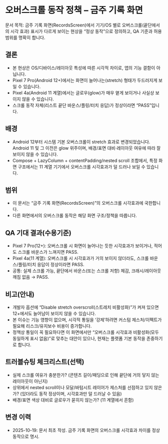 # 오버스크롤 동작 정책 – 금주 기록 화면

문서 목적: 금주 기록 화면(RecordsScreen)에서 기기/OS 별로 오버스크롤(끝단에서의 시각 효과) 표시가 다르게 보이는 현상을 “정상 동작”으로 정의하고, QA 기준과 허용 범위를 명확히 합니다.

## 결론
- 본 현상은 OS/디바이스/레이아웃 특성에 따른 시각적 차이로, 앱의 기능 결함이 아닙니다.
- Pixel 7 Pro(Android 12+)에서는 화면이 늘어나는(stretch) 형태가 두드러지게 보일 수 있습니다.
- Pixel 4a(Android 11 계열)에서는 글로우(glow)가 매우 옅게 보이거나 사실상 보이지 않을 수 있습니다.
- 스크롤 동작 자체(리스트 끝단 바운스/플링/터치 응답)가 정상이라면 “PASS”입니다.

## 배경
- Android 12부터 시스템 기본 오버스크롤이 stretch 효과로 변경되었습니다. Android 11 및 그 이전은 glow 위주이며, 배경/표면 대비·레이아웃 여유에 따라 잘 보이지 않을 수 있습니다.
- Compose + LazyColumn + contentPadding/nested scroll 조합에서, 특정 화면 구조에서는 11 계열 기기에서 오버스크롤 시각효과가 덜 드러나 보일 수 있습니다.

## 범위
- 이 문서는 “금주 기록 화면(RecordsScreen)”의 오버스크롤 시각효과에 국한합니다.
- 다른 화면에서의 오버스크롤 동작은 해당 화면 구조/정책을 따릅니다.

## QA 기대 결과(수용기준)
- Pixel 7 Pro(12+): 오버스크롤 시 화면이 늘어나는 듯한 시각효과가 보이거나, 적어도 스크롤 바운스가 느껴지면 PASS.
- Pixel 4a(11 계열): 오버스크롤 시 시각효과가 거의 보이지 않더라도, 스크롤 바운스/플링/터치 응답이 정상이라면 PASS.
- 공통: 실제 스크롤 가능, 끝단에서 바운스(또는 스크롤 저항) 체감, 크래시/레이아웃 깨짐 없음 → PASS.

## 비고(안내)
- 개발자 옵션에 “Disable stretch overscroll(스트레치 비활성화)”가 켜져 있으면 12+에서도 늘어남이 보이지 않을 수 있습니다.
- 본 이슈는 기능 영향이 없으며, 시각적 통일을 ‘강제’하려면 커스텀 제스처/이펙트가 필요해 리스크/유지보수 비용이 증가합니다.
- 정책상 통일이 꼭 필요하다면 이 화면에서만 “오버스크롤 시각효과 비활성화(모두 동일하게 표시 없음)”로 맞추는 대안이 있으나, 현재는 플랫폼 기본 동작을 존중하기로 합니다.

## 트러블슈팅 체크리스트(선택)
- 실제 스크롤 여유가 충분한가? (콘텐츠 길이/패딩으로 인해 끝단에 거의 닿지 않는 레이아웃이 아닌지)
- 상위에서 nested scroll이나 모달/바텀시트 레이어가 제스처를 선점하고 있지 않은가? (있더라도 동작 정상이며, 시각효과만 덜 드러날 수 있음)
- 배경/표면 색상 대비로 글로우가 묻히지 않는가? (11 계열에서 흔함)

## 변경 이력
- 2025-10-19: 문서 최초 작성. 금주 기록 화면의 오버스크롤 시각효과 차이를 정상 동작으로 명시.

